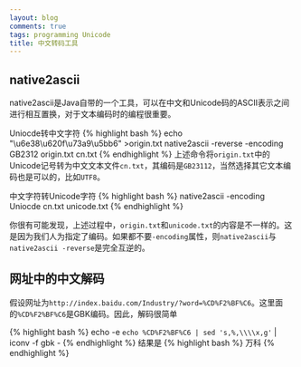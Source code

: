 ```yaml
---
layout: blog
comments: true
tags: programming Unicode
title: 中文转码工具
---
```


## native2ascii
native2ascii是Java自带的一个工具，可以在中文和Unicode码的ASCII表示之间进行相互置换，对于文本编码时的编程很重要。

Uniocde转中文字符
{% highlight bash %}
echo "\u6e38\u620f\u73a9\u5bb6" >origin.txt
native2ascii -reverse -encoding GB2312 origin.txt cn.txt
{% endhighlight %}
上述命令将`origin.txt`中的Unicode记号转为中文文本文件`cn.txt`，其编码是`GB23112`，当然选择其它文本编码也是可以的，比如`UTF8`。

中文字符转Unicode字符
{% highlight bash %}
native2ascii -encoding Uniocde cn.txt unicode.txt
{% endhighlight %}

你很有可能发现，上述过程中，`origin.txt`和`unicode.txt`的内容是不一样的。这是因为我们人为指定了编码。如果都不要`-encoding`属性，则`native2ascii`与`native2ascii -reverse`是完全互逆的。


## 网址中的中文解码
假设网址为`http://index.baidu.com/Industry/?word=%CD%F2%BF%C6`。这里面的`%CD%F2%BF%C6`是GBK编码。因此，解码很简单

{% highlight bash %}
echo -e `echo %CD%F2%BF%C6 | sed 's,%,\\\\x,g'` | iconv -f gbk -
{% endhighlight %}
结果是
{% highlight bash %}
万科
{% endhighlight %}

